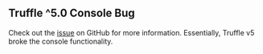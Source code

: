 ## Truffle ^5.0 Console Bug

Check out the [issue](https://github.com/trufflesuite/truffle/issues/1601) on GitHub for more information. Essentially, Truffle v5 broke the console functionality.
